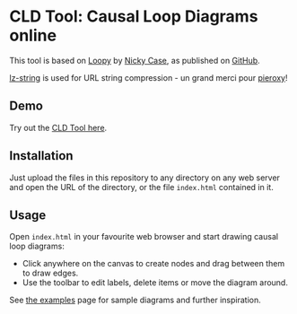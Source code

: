 # CLD Tool: Causal Loop Diagrams online

This tool is based on [Loopy](https://ncase.me/loopy/) by [Nicky Case](https://ncase.me), as published on [GitHub](https://github.com/ncase/loopy).

[lz-string](https://github.com/pieroxy/lz-string/) is used for URL string compression - un grand merci pour [pieroxy](https://github.com/pieroxy)!

## Demo

Try out the [CLD Tool here](https://cld.schucan.com).

## Installation

Just upload the files in this repository to any directory on any web server and open the URL of the directory, or the file ``index.html`` contained in it.

## Usage

Open ``index.html`` in your favourite web browser and start drawing causal loop diagrams:

* Click anywhere on the canvas to create nodes and drag between them to draw edges.
* Use the toolbar to edit labels, delete items or move the diagram around.

See [the examples](pages/examples/index.html) page for sample diagrams and further inspiration.
